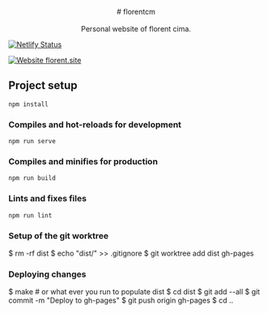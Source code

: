 <p align="center">
  # florentcm 
  <br>
  <br>
  Personal website of florent cima.
</p>

[![Netlify Status](https://api.netlify.com/api/v1/badges/a8464bf1-baf4-42cf-bb63-98558f85caa7/deploy-status)](https://app.netlify.com/sites/florent/deploys)

[![Website florent.site](https://img.shields.io/website-up-down-green-red/https/florent.site.svg)](https://florent.site/)

## Project setup
```
npm install
```

### Compiles and hot-reloads for development
```
npm run serve
```

### Compiles and minifies for production
```
npm run build
```

### Lints and fixes files
```
npm run lint
```

### Setup of the git worktree

$ rm -rf dist
$ echo "dist/" >> .gitignore
$ git worktree add dist gh-pages

### Deploying changes

$ make # or what ever you run to populate dist
$ cd dist
$ git add --all
$ git commit -m "Deploy to gh-pages"
$ git push origin gh-pages
$ cd ..
